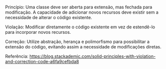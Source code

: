 Princípio: Uma classe deve ser aberta para extensão, mas fechada para modificação. A capacidade de adicionar novos recursos deve existir sem a necessidade de alterar o código existente.

Violação: Modificar diretamente o código existente em vez de estendê-lo para incorporar novos recursos.

Correção: Utilize abstração, herança e polimorfismo para possibilitar a extensão do código, evitando assim a necessidade de modificações diretas.

Referência: https://blog.stackademic.com/solid-principles-with-violation-and-correction-code-a6fa9cefbda8
